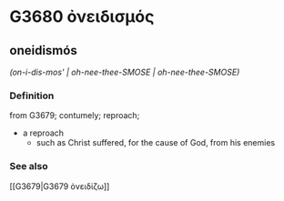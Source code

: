 # G3680 ὀνειδισμός

## oneidismós

_(on-i-dis-mos' | oh-nee-thee-SMOSE | oh-nee-thee-SMOSE)_

### Definition

from G3679; contumely; reproach; 

- a reproach
  - such as Christ suffered, for the cause of God, from his enemies

### See also

[[G3679|G3679 ὀνειδίζω]]
